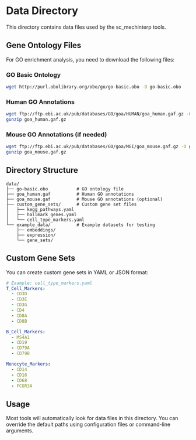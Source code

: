 # Data Directory

This directory contains data files used by the sc_mechinterp tools.

## Gene Ontology Files

For GO enrichment analysis, you need to download the following files:

### GO Basic Ontology
```bash
wget http://purl.obolibrary.org/obo/go/go-basic.obo -O go-basic.obo
```

### Human GO Annotations
```bash
wget ftp://ftp.ebi.ac.uk/pub/databases/GO/goa/HUMAN/goa_human.gaf.gz -O goa_human.gaf.gz
gunzip goa_human.gaf.gz
```

### Mouse GO Annotations (if needed)
```bash
wget ftp://ftp.ebi.ac.uk/pub/databases/GO/goa/MGI/goa_mouse.gaf.gz -O goa_mouse.gaf.gz
gunzip goa_mouse.gaf.gz
```

## Directory Structure

```
data/
├── go-basic.obo           # GO ontology file
├── goa_human.gaf          # Human GO annotations
├── goa_mouse.gaf          # Mouse GO annotations (optional)
├── custom_gene_sets/      # Custom gene set files
│   ├── kegg_pathways.yaml
│   ├── hallmark_genes.yaml
│   └── cell_type_markers.yaml
└── example_data/          # Example datasets for testing
    ├── embeddings/
    ├── expression/
    └── gene_sets/
```

## Custom Gene Sets

You can create custom gene sets in YAML or JSON format:

```yaml
# Example: cell_type_markers.yaml
T_Cell_Markers:
  - CD3D
  - CD3E
  - CD3G
  - CD4
  - CD8A
  - CD8B

B_Cell_Markers:
  - MS4A1
  - CD19
  - CD79A
  - CD79B

Monocyte_Markers:
  - CD14
  - CD16
  - CD68
  - FCGR3A
```

## Usage

Most tools will automatically look for data files in this directory. You can override the default paths using configuration files or command-line arguments.
